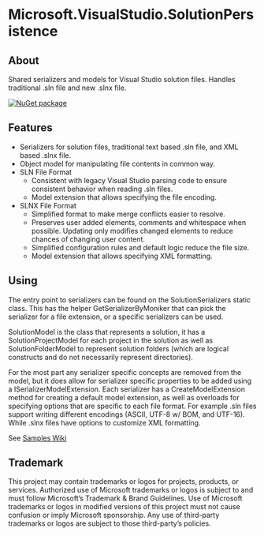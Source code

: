# Microsoft.VisualStudio.SolutionPersistence

## About

Shared serializers and models for Visual Studio solution files. Handles traditional .sln file and new .slnx file.

[![NuGet package](https://img.shields.io/nuget/v/Microsoft.VisualStudio.SolutionPersistence.svg)](https://nuget.org/packages/Microsoft.VisualStudio.SolutionPersistence)


## Features

* Serializers for solution files, traditional text based .sln file, and XML based .slnx file.
* Object model for manipulating file contents in common way.
* SLN File Format
  - Consistent with legacy Visual Studio parsing code to ensure consistent behavior when reading .sln files.
  - Model extension that allows specifying the file encoding.
* SLNX File Format
  - Simplified format to make merge conflicts easier to resolve.
  - Preserves user added elements, comments and whitespace when possible. Updating only modifies changed elements to reduce chances of changing user content.
  - Simplified configuration rules and default logic reduce the file size.
  - Model extension that allows specifying XML formatting.

## Using

The entry point to serializers can be found on the SolutionSerializers static class. This has the helper GetSerializerByMoniker that can pick the serializer for a file extension, or a specific serializers can be used.

SolutionModel is the class that represents a solution, it has a SolutionProjectModel for each project in the solution as well as SolutionFolderModel to represent solution folders (which are logical constructs and do not necessarily represent directories).

For the most part any serializer specific concepts are removed from the model, but it does allow for serializer specific properties to be added using a ISerializerModelExtension. Each serializer has a CreateModelExtension method for creating a default model extension, as well as overloads for specifying options that are specific to each file format. For example .sln files support writing different encodings (ASCII, UTF-8 w/ BOM, and UTF-16). While .slnx files have options to customize XML formatting.

See [Samples Wiki](https://github.com/microsoft/vs-solutionpersistence/wiki/Samples)

## Trademark

This project may contain trademarks or logos for projects, products, or services. Authorized use of Microsoft trademarks or logos is subject to and must follow Microsoft’s Trademark & Brand Guidelines. Use of Microsoft trademarks or logos in modified versions of this project must not cause confusion or imply Microsoft sponsorship. Any use of third-party trademarks or logos are subject to those third-party’s policies.
